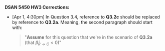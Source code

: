 **DSAN 5450 HW3 Corrections:**

* [Apr 1, 4:30pm] In Question 3.4, reference to **Q3.2c** should be replaced by reference to **Q3.2a**. Meaning, the second paragraph should start with:

  > "**Assume** for this question that we're in the scenario of **Q3.2a** (that $\widehat{\beta}_{R \rightarrow C} \lt 0$)"
